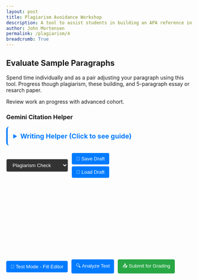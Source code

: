 ```yaml
---
layout: post
title: Plagiarism Avoidance Workshop 
description: A tool to assist students in building an APA reference in citations using AI. 
author: John Mortensen
permalink: /plagiarism/4
breadcrumb: True
---
```


## Evaluate Sample Paragraphs

Spend time individually and as a pair adjusting your paragraph using this tool.  Progress though plagiarism, these building, and 5-paragraph essay or resarch paper.  

Review work an progress with advanced cohort.

### Gemini Citation Helper

<link href="https://cdn.quilljs.com/1.3.7/quill.snow.css" rel="stylesheet">
<script src="https://cdn.quilljs.com/1.3.7/quill.min.js"></script>

<script src="https://cdn.jsdelivr.net/npm/marked/marked.min.js"></script>

<style>
/* Target the output container */
#output {
    /* Ensure long content and formatting is handled correctly */
    padding: 10px;
    /* Allows text to wrap naturally inside the div */
    word-wrap: break-word;
    overflow-wrap: break-word;
}

.controls {
    margin: 10px 0;
    display: flex;
    gap: 10px;
    flex-wrap: wrap;
    align-items: center;
}

.control-group {
    display: flex;
    flex-direction: column;
    gap: 5px;
}

label {
    font-weight: bold;
    font-size: 14px;
}

select {
    padding: 8px 12px;
    border-radius: 4px;
    border: 1px solid #ccc;
    color: white;
    background-color: #333;
}

button {
    padding: 8px 12px;
    border-radius: 4px;
    border: 1px solid #ccc;
    background-color: #007bff;
    color: white;
    border: none;
    cursor: pointer;
}

button:hover {
    background-color: #0056b3;
}

.sample-text {
    display: none;
}

/* File-specific styles only - iridescent styles moved to _sass/open-coding/elements/buttons/iridescent.scss */
</style>

<details style="padding: 15px; border-radius: 8px; margin-bottom: 20px; border-left: 4px solid #007bff;">
  <summary style="cursor: pointer; font-weight: bold; color: #007bff; font-size: 18px;">Writing Helper (Click to see guide)</summary>
  <div style="margin-top: 10px;">
    <p>This writing analysis tool helps you improve your academic writing by providing AI-powered feedback on different aspects of your text.</p>

    <h4>Analysis Modes:</h4>
    <ul>
      <li><strong>Plagiarism Check:</strong> Identifies missing citations and suggests proper APA references</li>
      <li><strong>Thesis Building:</strong> Evaluates thesis clarity, argument structure, and coherence</li>
      <li><strong>5-Paragraph Outline:</strong> Checks essay structure and paragraph organization</li>
      <li><strong>Research Paper:</strong> Assesses academic tone, evidence quality, and scholarly writing</li>
    </ul>
    
    <p><em>Note: Sample texts are provided for each mode to help you explore different types of feedback. You can replace them with your own writing.</em></p>
  </div>
</details>

<div class="controls">
    <div class="control-group">
        <select id="analysisMode">
            <option value="plagiarism">Plagiarism Check</option>
            <option value="thesis">Thesis Building</option>
            <option value="five-paragraph">5-Paragraph Outline</option>
            <option value="research">Research Paper</option>
        </select>
    </div>
    <div class="control-group">
        <button id="saveBtn" class="iridescent flex-1 text-white text-center py-2 rounded-lg font-semibold transition">💾 Save Draft</button>
        <button id="loadBtn" class="iridescent flex-1 text-white text-center py-2 rounded-lg font-semibold transition">📂 Load Draft</button>
    </div>
</div>

<div id="quill-editor" style="height: 200px;"></div>
<div class="controls">
    <button id="test-mode-c4" class="iridescent flex-1 text-white text-center py-2 rounded-lg font-semibold transition">🧪 Test Mode - Fill Editor</button>
    <button id="checkBtn" class="iridescent flex-1 text-white text-center py-2 rounded-lg font-semibold transition">🔍 Analyze Text</button>
    <button id="submitBtn" class="iridescent flex-1 text-white text-center py-2 rounded-lg font-semibold transition" style="background-color: #28a745;" disabled>📤 Submit for Grading</button>
</div>
<div id="status-message" style="margin: 10px 0; padding: 8px; border-radius: 4px; display: none;"></div>
<div id="output"></div>

<!-- Hidden sample texts -->
<div class="sample-text" data-type="plagiarism">
Literature has shaped culture and society through memorable phrases that continue to resonate today. For example, `It was the best of times, it was the worst of times` captures the contrasts of life in a way that still feels relevant. Another famous phrase, `Romeo, Romeo, where art thou`, has been quoted in countless settings as a symbol of love and longing. Likewise, in film and popular culture, lines such as `Frankly Scarlett, I don't give a damn` are recognized across generations.
</div>

<div class="sample-text" data-type="plagiarism">
The concept of artificial intelligence has evolved dramatically since the 1950s. Early pioneers like Alan Turing proposed that machines could think, leading to what we now call the Turing Test. Modern AI systems can process natural language, recognize images, and even create art. As we move forward, questions about AI ethics and human-AI collaboration become increasingly important for society.
</div>

<div class="sample-text" data-type="plagiarism">
Climate change represents one of the most pressing challenges of our time. Scientists worldwide have documented rising global temperatures, melting ice caps, and changing weather patterns. The Paris Agreement brought nations together to address these issues, though implementation remains challenging. Individual actions, while important, must be combined with systemic changes to create meaningful impact.
</div>

<div class="sample-text" data-type="thesis">
Social media has fundamentally changed how people communicate and share information. While it has connected people across the globe and democratized access to information, it has also contributed to the spread of misinformation and created new forms of social anxiety. This paper will examine both the positive and negative impacts of social media on modern society, arguing that regulation and digital literacy education are essential for maximizing benefits while minimizing harm.
</div>

<div class="sample-text" data-type="five-paragraph">
Technology education should be mandatory in all elementary schools. First, students need digital literacy skills to succeed in the modern workforce. Second, early exposure to coding and computational thinking develops problem-solving abilities. Third, technology education helps bridge the digital divide by ensuring all students have equal access to these essential skills. Therefore, investing in technology education at the elementary level is crucial for preparing students for their future careers and creating a more equitable society.
</div>

<div class="sample-text" data-type="research">
Recent studies in cognitive psychology have revealed new insights into how memory formation works in the human brain. Researchers at several universities have used advanced neuroimaging techniques to observe real-time neural activity during learning tasks. Their findings suggest that sleep plays a more crucial role in memory consolidation than previously understood. This research has important implications for educational practices and therapeutic interventions for memory-related disorders.
</div>

<script type="module">
    // Import the new modular API
    import { queryGemini } from '{{ site.baseurl }}/assets/js/api/gemini.js';

    // Analysis prompts for different modes
    const ANALYSIS_PROMPTS = {
        plagiarism: "Please look at this text for correct academic reference, document citations, and make recommendations for each area of concern: ",
        thesis: "Please analyze this text for thesis development. Check for clear thesis statement, supporting arguments, and overall coherence: ",
        "five-paragraph": "Please analyze this text for 5-paragraph essay structure. Check for introduction with thesis, three body paragraphs with supporting details, and conclusion: ",
        research: "Please analyze this text for research paper quality. Check for proper academic tone, evidence-based arguments, and scholarly writing style: "
    };

    document.addEventListener("DOMContentLoaded", function() {
        var quill = new Quill('#quill-editor', {
            theme: 'snow'
        });

        // Load a random sample on page load
        loadRandomSample();

        // Test Mode - Fill editor with sample text
        document.getElementById("test-mode-c4").onclick = function() {
            if (confirm("This will fill the editor with sample text for testing. Continue?")) {
                const sampleText = `
Artificial intelligence is transforming education by providing personalized learning experiences. Many educators are exploring how AI can enhance traditional teaching methods. According to recent research, AI-powered adaptive learning systems can significantly improve student outcomes.

Machine learning algorithms analyze student performance data to identify areas where individual learners need additional support. This technology enables teachers to provide more targeted interventions and customized learning paths.

However, the integration of AI in education also raises important questions about data privacy, algorithmic bias, and the changing role of human instructors. As educational institutions continue to adopt these technologies, it becomes crucial to establish proper guidelines for citation and attribution when using AI-generated content in academic work.

The future of education will likely involve a collaborative approach between human educators and AI systems, working together to create more effective and inclusive learning environments for all students.
`;
                quill.setText(sampleText);
                document.getElementById("submitBtn").disabled = false;
                showStatusMessage("🧪 Test mode: Editor filled with sample text for plagiarism analysis!", "info");
            }
        };

        // Save Draft button
        document.getElementById("saveBtn").onclick = function() {
            const text = quill.getContents(); // Get full Delta format with formatting
            const plainText = quill.getText(); // Get plain text
            const mode = document.getElementById("analysisMode").value;

            const draft = {
                content: text,
                plainText: plainText,
                mode: mode,
                timestamp: new Date().toISOString(),
                id: 'writing-draft-v1' // Version for future compatibility
            };

            try {
                localStorage.setItem('plagiarism-writing-draft', JSON.stringify(draft));
                showStatusMessage("✅ Draft saved successfully!", "success");

                // Enable submit button if there's content
                if (plainText.trim().length > 0) {
                    document.getElementById("submitBtn").disabled = false;
                }
            } catch (error) {
                showStatusMessage("❌ Failed to save draft: " + error.message, "error");
            }
        };

        // Load Draft button
        document.getElementById("loadBtn").onclick = function() {
            try {
                const savedDraft = localStorage.getItem('plagiarism-writing-draft');

                if (savedDraft) {
                    const draft = JSON.parse(savedDraft);

                    // Set the content with formatting
                    quill.setContents(draft.content);

                    // Set the analysis mode
                    document.getElementById("analysisMode").value = draft.mode;

                    // Show success message with timestamp
                    const saveDate = new Date(draft.timestamp).toLocaleString();
                    showStatusMessage(`✅ Draft loaded successfully! (Saved: ${saveDate})`, "success");

                    // Enable submit button if there's content
                    if (draft.plainText && draft.plainText.trim().length > 0) {
                        document.getElementById("submitBtn").disabled = false;
                    }
                } else {
                    showStatusMessage("⚠️ No saved draft found", "warning");
                }
            } catch (error) {
                showStatusMessage("❌ Failed to load draft: " + error.message, "error");
            }
        };

        // Submit button - Move from draft to assessment storage
        document.getElementById("submitBtn").onclick = function() {
            const text = quill.getText().trim();
            const content = quill.getContents();
            const mode = document.getElementById("analysisMode").value;

            if (text.length === 0) {
                showStatusMessage("⚠️ Cannot submit empty text", "warning");
                return;
            }

            try {
                // Create assessment data from current editor content
                const assessmentData = {
                    lesson: 'C4-application_avoidance-workshop',
                    studentWork: {
                        writingContent: text,
                        deltaContent: content, // Full Quill.js Delta format
                        analysisMode: mode,
                        wordCount: text.split(/\s+/).filter(word => word.length > 0).length
                    },
                    timestamp: new Date().toISOString(),
                    completed: true
                };

                // Move from draft storage to instructor assessment storage
                localStorage.setItem('plagiarism-c4-assessment', JSON.stringify(assessmentData));

                // Remove the draft since it's now submitted
                localStorage.removeItem('plagiarism-writing-draft');

                showStatusMessage("🎓 Writing sample submitted for instructor assessment! Draft cleared.", "success");

                // Disable submit button after successful submission
                document.getElementById("submitBtn").disabled = true;
            } catch (error) {
                showStatusMessage("❌ Failed to submit for assessment: " + error.message, "error");
            }
        };

        // Auto-save on content change (optional)
        let autoSaveTimeout;
        quill.on('text-change', function() {
            clearTimeout(autoSaveTimeout);
            autoSaveTimeout = setTimeout(() => {
                // Auto-enable submit button when there's content
                const text = quill.getText().trim();
                document.getElementById("submitBtn").disabled = text.length === 0;
            }, 500);
        });

        // Status message helper function
        function showStatusMessage(message, type) {
            const statusDiv = document.getElementById("status-message");
            statusDiv.textContent = message;
            statusDiv.style.display = "block";

            // Style based on message type
            switch(type) {
                case "success":
                    statusDiv.style.backgroundColor = "#d4edda";
                    statusDiv.style.color = "#155724";
                    statusDiv.style.border = "1px solid #c3e6cb";
                    break;
                case "error":
                    statusDiv.style.backgroundColor = "#f8d7da";
                    statusDiv.style.color = "#721c24";
                    statusDiv.style.border = "1px solid #f5c6cb";
                    break;
                case "warning":
                    statusDiv.style.backgroundColor = "#fff3cd";
                    statusDiv.style.color = "#856404";
                    statusDiv.style.border = "1px solid #ffeaa7";
                    break;
                case "info":
                    statusDiv.style.backgroundColor = "#d1ecf1";
                    statusDiv.style.color = "#0c5460";
                    statusDiv.style.border = "1px solid #bee5eb";
                    break;
            }

            // Auto-hide after 3 seconds
            setTimeout(() => {
                statusDiv.style.display = "none";
            }, 3000);
        }

        // Load a random sample on page load
        loadRandomSample();

        // Analyze Text button
        document.getElementById("checkBtn").onclick = function() {
            const text = quill.getText();
            const mode = document.getElementById("analysisMode").value;
            const outputDiv = document.getElementById("output");

            // Clear previous output and show analyzing message
            outputDiv.textContent = "⏳ Analyzing...";

            const prompt = ANALYSIS_PROMPTS[mode] || ANALYSIS_PROMPTS.plagiarism;

            // Use the new modular API with functional programming style
            queryGemini({
                prompt: prompt,
                text: text
            })
            .then(result => {
                // result is already parsed and validated by the API
                // The API ensures result.success and result.text exist
                const markdown = result.text;

                // Convert the Markdown content into fully styled HTML
                const htmlContent = marked.parse(markdown);

                // Insert the formatted HTML into the output div
                outputDiv.innerHTML = htmlContent;

                // Show success status
                showStatusMessage("✅ Analysis completed successfully!", "success");
            })
            .catch(error => {
                // Clear the analyzing message and show error status
                outputDiv.textContent = "";
                showStatusMessage("⚠️ " + error.message, "error");
            });
        };

        function loadRandomSample() {
            const mode = document.getElementById("analysisMode").value;
            const samples = document.querySelectorAll(`.sample-text[data-type="${mode}"]`);

            if (samples.length === 0) {
                // Fallback to plagiarism samples if mode has no samples
                const fallbackSamples = document.querySelectorAll('.sample-text[data-type="plagiarism"]');
                if (fallbackSamples.length > 0) {
                    const randomIndex = Math.floor(Math.random() * fallbackSamples.length);
                    quill.setText(fallbackSamples[randomIndex].textContent.trim());
                }
                return;
            }

            const randomIndex = Math.floor(Math.random() * samples.length);
            quill.setText(samples[randomIndex].textContent.trim());
        }

        // Update sample when analysis mode changes
        document.getElementById("analysisMode").onchange = function() {
            loadRandomSample();
        };
    });
</script>
